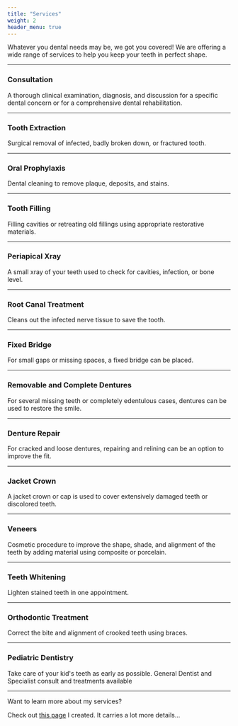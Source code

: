 ```yaml
---
title: "Services"
weight: 2
header_menu: true
---
```


Whatever you dental needs may be, we got you covered! We are offering a wide range of services to help you keep your teeth in perfect shape.

---

### Consultation


A thorough clinical examination, diagnosis, and discussion for a specific dental concern or for a comprehensive dental rehabilitation. 

---

### Tooth Extraction


Surgical removal of infected, badly broken down, or fractured tooth.


---

### Oral Prophylaxis

Dental cleaning to remove plaque, deposits, and stains.

---

### Tooth Filling

Filling cavities or retreating old fillings using appropriate restorative materials.

---

### Periapical Xray

A small xray of your teeth used to check for cavities, infection, or bone level.

---

### Root Canal Treatment

Cleans out the infected nerve tissue to save the tooth.

---

### Fixed Bridge

For small gaps or missing spaces, a fixed bridge can be placed.

---
### Removable and Complete Dentures

For several missing teeth or completely edentulous cases, dentures can be used to restore the smile.

---

### Denture Repair

For cracked and loose dentures, repairing and relining can be an option to improve the fit.

---
### Jacket Crown

A jacket crown or cap is used to cover extensively damaged teeth or discolored teeth.

---

### Veneers

Cosmetic procedure to improve the shape, shade, and alignment of the teeth by adding material using composite or porcelain.

---

### Teeth Whitening

Lighten stained teeth in one appointment.

---

### Orthodontic Treatment

Correct the bite and alignment of crooked teeth using braces.

---
### Pediatric Dentistry

Take care of your kid's teeth as early as possible. General Dentist and Specialist consult and treatments available

---

Want to learn more about my services?

Check out [this page](#services#) I created. It carries a lot more details...
